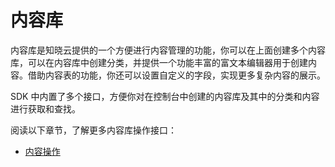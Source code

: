 # 内容库

内容库是知晓云提供的一个方便进行内容管理的功能，你可以在上面创建多个内容库，可以在内容库中创建分类，并提供一个功能丰富的富文本编辑器用于创建内容。借助内容表的功能，你还可以设置自定义的字段，实现更多复杂内容的展示。

SDK 中内置了多个接口，方便你对在控制台中创建的内容库及其中的分类和内容进行获取和查找。

阅读以下章节，了解更多内容库操作接口：

* [内容操作](./operate.md)